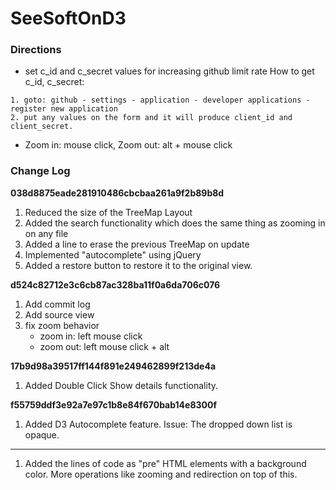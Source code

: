 # SeeSoftOnD3


### Directions
- set c_id and c_secret values for increasing github limit rate
How to get c_id, c_secret:
~~~
1. goto: github - settings - application - developer applications - register new application
2. put any values on the form and it will produce client_id and client_secret.
~~~

- Zoom in: mouse click, Zoom out: alt + mouse click

### Change Log

**038d8875eade281910486cbcbaa261a9f2b89b8d**

1. Reduced the size of the TreeMap Layout
2. Added the search functionality which does the same thing as zooming in on any file
3. Added a line to erase the previous TreeMap on update
4. Implemented "autocomplete" using jQuery
5. Added a restore button to restore it to the original view.


**d524c82712e3c6cb87ac328ba11f0a6da706c076**

1. Add commit log
2. Add source view
3. fix zoom behavior
	- zoom in: left mouse click
	- zoom out: left mouse click + alt

**17b9d98a39517ff144f891e249462899f213de4a**

1. Added Double Click Show details functionality.

**f55759ddf3e92a7e97c1b8e84f670bab14e8300f**

1. Added D3 Autocomplete feature. Issue: The dropped down list is opaque.

****

1. Added the lines of code as "pre" HTML elements with a background color.
	 More operations like zooming and redirection on top of this.
